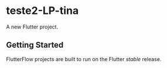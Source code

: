 # teste2-LP-tina

A new Flutter project.

## Getting Started

FlutterFlow projects are built to run on the Flutter _stable_ release.
